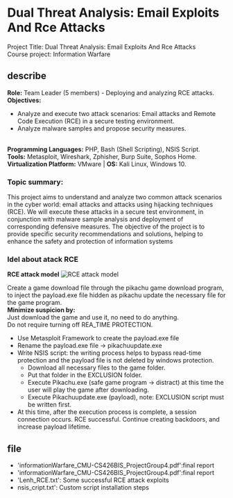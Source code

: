 # Dual Threat Analysis: Email Exploits And Rce Attacks 
Project Title: Dual Threat Analysis: Email Exploits And Rce Attacks 
<br>Course project: Information Warfare
## describe
**Role:** Team Leader (5 members) - Deploying and analyzing RCE attacks. 
<br>**Objectives:** 
- Analyze and execute two attack scenarios: Email attacks and Remote Code Execution (RCE) in a secure testing environment. 
- Analyze malware samples and propose security measures.

<br>**Programming Languages:** PHP, Bash (Shell Scripting), NSIS Script. 
<br>**Tools:** Metasploit, Wireshark, Zphisher, Burp Suite, Sophos Home. 
<br>**Virtualization Platform:** VMware | **OS:** Kali Linux, Windows 10.

### Topic summary:
This project aims to understand and analyze two common attack scenarios in the cyber world: email attacks and attacks using hijacking techniques (RCE). We will execute these attacks in a secure test environment, in conjunction with malware sample analysis and deployment of corresponding defensive measures. The objective of the project is to provide specific security recommendations and solutions, helping to enhance the safety and protection of information systems
### Idel about atack RCE
**RCE attack model**
![ RCE attack model](https://github.com/nnc-11/Dual-Threat-Analysis-Email-Exploits-And-Rce-Attacks-/blob/72a476a0398d96421e2ddb61fae29d291b28b699/RCE%20attack%20model.png)

Create a game download file through the pikachu game download program, to inject the payload.exe file hidden as pikachu update the necessary file for the game program.
<br>**Minimize suspicion by:**
<br>Just download the game and use it, no need to do anything.
<br>Do not require turning off REA_TIME PROTECTION.
- Use Metasploit Framework to create the payload.exe file
- Rename the payload.exe file -> pikachuupdate.exe
- Write NSIS script: the writing process helps to bypass read-time protection and the payload file is not deleted by windows protection.
  - Download all necessary files to the game folder.
  - Put that folder in the EXCLUSION folder.
  - Execute Pikachu.exe (safe game program -> distract) at this time the user will play the game after downloading.
  - Execute Pikachuupdate.exe (payload), note: EXCLUSION script must be written first.
- At this time, after the execution process is complete, a session connection occurs. RCE successful. Continue creating backdoors, and increase payload lifetime.
## file
- 'informationWarfare_CMU-CS426BIS_ProjectGroup4.pdf':final report
- 'informationWarfare_CMU-CS426BIS_ProjectGroup4.pdf':final report
- 'Lenh_RCE.txt': Some successful RCE attack exploits
- nsis_cript.txt': Custom script installation steps
